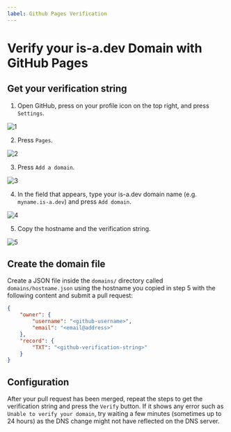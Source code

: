 ```yaml
---
label: Github Pages Verification
---
```


# Verify your is-a.dev Domain with GitHub Pages

## Get your verification string

1. Open GitHub, press on your profile icon on the top right, and press `Settings`.

![1]("../img/github_pages_verification_step_1.png")

2. Press `Pages`.

![2]("../img/github_pages_verification_step_2.png")

3. Press `Add a domain`.

![3]("../img/github_pages_verification_step_3.png")

4. In the field that appears, type your is-a.dev domain name (e.g. `myname.is-a.dev`) and press `Add domain`.

![4]("../img/github_pages_verification_step_4.png")

5. Copy the hostname and the verification string.

![5]("../img/github_pages_verification_step_5.png")

## Create the domain file

Create a JSON file inside the `domains/` directory called `domains/hostname.json` using the hostname you copied in step 5 with the following content and submit a pull request:

```json
{
    "owner": {
        "username": "<github-username>",
        "email": "<email@address>"
    },
    "record": {
        "TXT": "<github-verification-string>"
    }
}
```

## Configuration
After your pull request has been merged, repeat the steps to get the verification string and press the `Verify` button.
If it shows any error such as `Unable to verify your domain`, try waiting a few minutes (sometimes up to 24 hours) as the DNS change might not have reflected on the DNS server.
